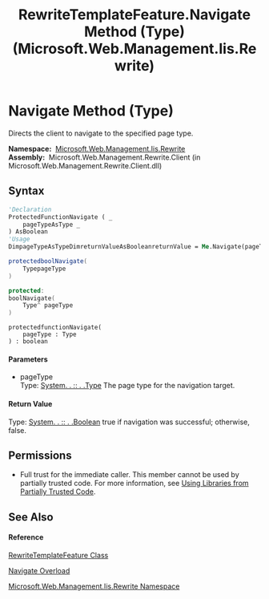 ﻿---
title: RewriteTemplateFeature.Navigate Method (Type) (Microsoft.Web.Management.Iis.Rewrite)
TOCTitle: Navigate Method (Type)
ms:assetid: M:Microsoft.Web.Management.Iis.Rewrite.RewriteTemplateFeature.Navigate(System.Type)
ms:mtpsurl: https://msdn.microsoft.com/en-us/library/microsoft.web.management.iis.rewrite.rewritetemplatefeature.navigate(v=VS.90)
ms:contentKeyID: 20476354
ms.date: 05/02/2012
mtps_version: v=VS.90
dev_langs:
- vb
- csharp
- c++
- jscript
api_location:
- Microsoft.Web.Management.Rewrite.Client.dll
api_name:
- Microsoft.Web.Management.Iis.Rewrite.RewriteTemplateFeature.Navigate
api_type:
- Managed
topic_type:
- apiref
- kbSyntax
product_family_name: VS
ROBOTS: INDEX,FOLLOW
---

# Navigate Method (Type)

Directs the client to navigate to the specified page type.

**Namespace:**  [Microsoft.Web.Management.Iis.Rewrite](microsoft-web-management-iis-rewrite-namespace.md)  
**Assembly:**  Microsoft.Web.Management.Rewrite.Client (in Microsoft.Web.Management.Rewrite.Client.dll)

## Syntax

``` vb
'Declaration
ProtectedFunctionNavigate ( _
    pageTypeAsType _
) AsBoolean
'Usage
DimpageTypeAsTypeDimreturnValueAsBooleanreturnValue = Me.Navigate(pageType)
```

``` csharp
protectedboolNavigate(
    TypepageType
)
```

``` c++
protected:
boolNavigate(
    Type^ pageType
)
```

``` jscript
protectedfunctionNavigate(
    pageType : Type
) : boolean
```

#### Parameters

  - pageType  
    Type: [System. . :: . .Type](https://msdn.microsoft.com/en-us/library/42892f65\(v=vs.90\))  
    The page type for the navigation target.  

#### Return Value

Type: [System. . :: . .Boolean](https://msdn.microsoft.com/en-us/library/a28wyd50\(v=vs.90\))  
true if navigation was successful; otherwise, false.  

## Permissions

  - Full trust for the immediate caller. This member cannot be used by partially trusted code. For more information, see [Using Libraries from Partially Trusted Code](https://msdn.microsoft.com/en-us/library/8skskf63\(v=vs.90\)).

## See Also

#### Reference

[RewriteTemplateFeature Class](rewritetemplatefeature-class-microsoft-web-management-iis-rewrite.md)

[Navigate Overload](rewritetemplatefeature-navigate-method-microsoft-web-management-iis-rewrite.md)

[Microsoft.Web.Management.Iis.Rewrite Namespace](microsoft-web-management-iis-rewrite-namespace.md)

